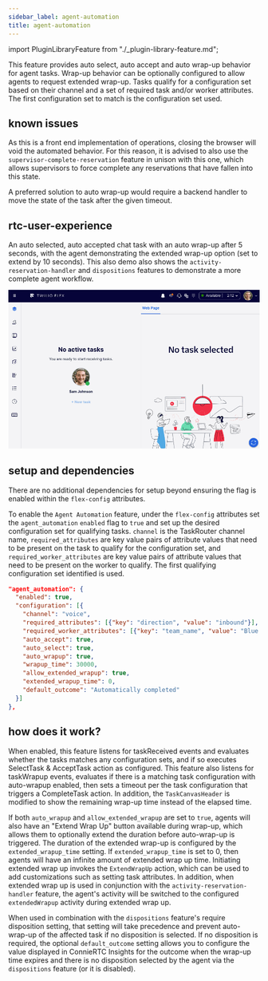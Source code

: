 ```yaml
---
sidebar_label: agent-automation
title: agent-automation
---
```

import PluginLibraryFeature from "./_plugin-library-feature.md";

<PluginLibraryFeature />

This feature provides auto select, auto accept and auto wrap-up behavior for agent tasks. Wrap-up behavior can be optionally configured to allow agents to request extended wrap-up. Tasks qualify for a configuration set based on their channel and a set of required task and/or worker attributes. The first configuration set to match is the configuration set used.

## known issues

As this is a front end implementation of operations, closing the browser will void the automated behavior. For this reason, it is advised to also use the `supervisor-complete-reservation` feature in unison with this one, which allows supervisors to force complete any reservations that have fallen into this state.

A preferred solution to auto wrap-up would require a backend handler to move the state of the task after the given timeout.

## rtc-user-experience

An auto selected, auto accepted chat task with an auto wrap-up after 5 seconds, with the agent demonstrating the extended wrap-up option (set to extend by 10 seconds). This also demo also shows the `activity-reservation-handler` and `dispositions` features to demonstrate a more complete agent workflow.

![agent automation screen recording](/img/features/agent-automation/agent-automation.gif)

## setup and dependencies

There are no additional dependencies for setup beyond ensuring the flag is enabled within the `flex-config` attributes.

To enable the `Agent Automation` feature, under the `flex-config` attributes set the `agent_automation` `enabled` flag to `true` and set up the desired configuration set for qualifying tasks. `channel` is the TaskRouter channel name, `required_attributes` are key value pairs of attribute values that need to be present on the task to qualify for the configuration set, and `required_worker_attributes` are key value pairs of attribute values that need to be present on the worker to qualify. The first qualifying configuration set identified is used.

```json
"agent_automation": {
  "enabled": true,
  "configuration": [{
    "channel": "voice",
    "required_attributes": [{"key": "direction", "value": "inbound"}],
    "required_worker_attributes": [{"key": "team_name", "value": "Blue Team"}],
    "auto_accept": true,
    "auto_select": true,
    "auto_wrapup": true,
    "wrapup_time": 30000,
    "allow_extended_wrapup": true,
    "extended_wrapup_time": 0,
    "default_outcome": "Automatically completed"
  }]
},
```

## how does it work?

When enabled, this feature listens for taskReceived events and evaluates whether the tasks matches any configuration sets, and if so executes SelectTask & AcceptTask action as configured. This feature also listens for taskWrapup events, evaluates if there is a matching task configuration with auto-wrapup enabled, then sets a timeout per the task configuration that triggers a CompleteTask action. In addition, the `TaskCanvasHeader` is modified to show the remaining wrap-up time instead of the elapsed time.

If both `auto_wrapup` and `allow_extended_wrapup` are set to `true`, agents will also have an "Extend Wrap Up" button available during wrap-up, which allows them to optionally extend the duration before auto-wrap-up is triggered. The duration of the extended wrap-up is configured by the `extended_wrapup_time` setting. If `extended_wrapup_time` is set to 0, then agents will have an infinite amount of extended wrap up time. Initiating extended wrap up invokes the `ExtendWrapUp` action, which can be used to add customizations such as setting task attributes. In addition, when extended wrap up is used in conjunction with the `activity-reservation-handler` feature, the agent's activity will be switched to the configured `extendedWrapup` activity during extended wrap up.

When used in combination with the `dispositions` feature's require disposition setting, that setting will take precedence and prevent auto-wrap-up of the affected task if no disposition is selected. If no disposition is required, the optional `default_outcome` setting allows you to configure the value displayed in ConnieRTC Insights for the outcome when the wrap-up time expires and there is no disposition selected by the agent via the `dispositions` feature (or it is disabled).
